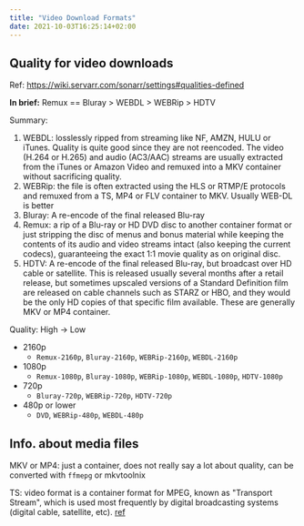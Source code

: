 ```yaml
---
title: "Video Download Formats"
date: 2021-10-03T16:25:14+02:00
---
```


## Quality for video downloads

Ref: https://wiki.servarr.com/sonarr/settings#qualities-defined

**In brief:** Remux == Bluray > WEBDL > WEBRip > HDTV

Summary:
1. WEBDL: losslessly ripped from streaming like NF, AMZN, HULU or iTunes. Quality is quite good since they are not reencoded. The video (H.264 or H.265) and audio (AC3/AAC) streams are usually extracted from the iTunes or Amazon Video and remuxed into a MKV container without sacrificing quality.
2. WEBRip: the file is often extracted using the HLS or RTMP/E protocols and remuxed from a TS, MP4 or FLV container to MKV. Usually WEB-DL is better
3. Bluray: A re-encode of the final released Blu-ray
4. Remux: a rip of a Blu-ray or HD DVD disc to another container format or just stripping the disc of menus and bonus material while keeping the contents of its audio and video streams intact (also keeping the current codecs), guaranteeing the exact 1:1 movie quality as on original disc.
5. HDTV:  A re-encode of the final released Blu-ray, but broadcast over HD cable or satellite. This is released usually several months after a retail release, but sometimes upscaled versions of a Standard Definition film are released on cable channels such as STARZ or HBO, and they would be the only HD copies of that specific film available. These are generally MKV or MP4 container.

Quality: High -> Low

* 2160p
    * `Remux-2160p`, `Bluray-2160p`, `WEBRip-2160p`, `WEBDL-2160p`
* 1080p
    * `Remux-1080p`, `Bluray-1080p`, `WEBRip-1080p`, `WEBDL-1080p`, `HDTV-1080p`
* 720p
    * `Bluray-720p`, `WEBRip-720p`, `HDTV-720p`
* 480p or lower
    * `DVD`, `WEBRip-480p`, `WEBDL-480p`

## Info. about media files

MKV or MP4: just a container, does not really say a lot about quality, can be converted with `ffmepg` or mkvtoolnix

TS: video format is a container format for MPEG, known as "Transport Stream", which is used most frequently by digital broadcasting systems (digital cable, satellite, etc). [ref](https://askubuntu.com/a/10596)

